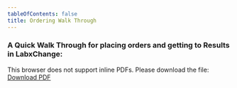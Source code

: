 ```yaml
---
tableOfContents: false
title: Ordering Walk Through
---
```

### A Quick Walk Through for placing orders and getting to Results in LabxChange: 

<object data="/LabXChange_Ordering_Walk_Through.pdf" type="application/pdf" width="150%" height="1000px">
  <p>
    This browser does not support inline PDFs. Please download the file:
    <a href="/LabXChange_Ordering_Walk_Through.pdf">Download PDF</a>
  </p>
</object>